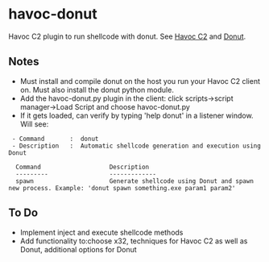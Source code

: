 # havoc-donut
Havoc C2 plugin to run shellcode with donut.
See [Havoc C2](https://github.com/HavocFramework/Havoc) and [Donut](https://github.com/TheWover/donut).

## Notes
* Must install and compile donut on the host you run your Havoc C2 client on. Must also install the donut python module.
* Add the havoc-donut.py plugin in the client: click scripts->script manager->Load Script and choose havoc-donut.py
* If it gets loaded, can verify by typing 'help donut' in a listener window. Will see:
```
 - Command       :  donut
 - Description   :  Automatic shellcode generation and execution using Donut

  Command                   Description      
  ---------                 -------------     
  spawn                     Generate shellcode using Donut and spawn new process. Example: 'donut spawn something.exe param1 param2'
```

## To Do
* Implement inject and execute shellcode methods
* Add functionality to:choose x32, techniques for Havoc C2 as well as Donut, additional options for Donut




